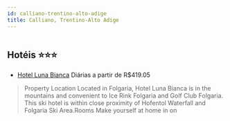 ```yaml
---
id: calliano-trentino-alto-adige
title: Calliano, Trentino-Alto Adige
---
```


<center><img src="https://assets.cosmos-data.com/1/0029a7c2c75417d8f0167beae5ad6b67-413482.jpg" alt="" /></center>


## Hotéis ⭐️⭐️⭐️

-    [Hotel Luna Bianca](https://www.hurb.com/aud/https://www.hurb.com/hoteis/calliano/hotel-luna-bianca-JNP-JP254870?cmp=18055) Diárias a partir de R$419.05
   > Property Location Located in Folgaria, Hotel Luna Bianca is in the mountains and convenient to Ice Rink Folgaria and Golf Club Folgaria. This ski hotel is within close proximity of Hofentol Waterfall and Folgaria Ski Area.Rooms Make yourself at home in on
